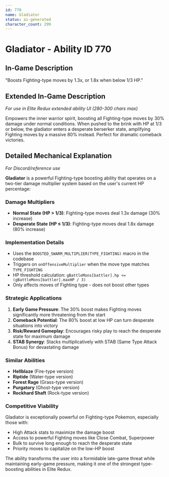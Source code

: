 ```yaml
---
id: 770
name: Gladiator
status: ai-generated
character_count: 299
---
```


# Gladiator - Ability ID 770

## In-Game Description
"Boosts Fighting-type moves by 1.3x, or 1.8x when below 1/3 HP."

## Extended In-Game Description
*For use in Elite Redux extended ability UI (280-300 chars max)*

Empowers the inner warrior spirit, boosting all Fighting-type moves by 30% damage under normal conditions. When pushed to the brink with HP at 1/3 or below, the gladiator enters a desperate berserker state, amplifying Fighting moves by a massive 80% instead. Perfect for dramatic comeback victories.

## Detailed Mechanical Explanation
*For Discord/reference use*

**Gladiator** is a powerful Fighting-type boosting ability that operates on a two-tier damage multiplier system based on the user's current HP percentage:

### Damage Multipliers
- **Normal State (HP > 1/3)**: Fighting-type moves deal 1.3x damage (30% increase)
- **Desperate State (HP ≤ 1/3)**: Fighting-type moves deal 1.8x damage (80% increase)

### Implementation Details
- Uses the `BOOSTED_SWARM_MULTIPLIER(TYPE_FIGHTING)` macro in the codebase
- Triggers on `onOffensiveMultiplier` when the move type matches `TYPE_FIGHTING`
- HP threshold calculation: `gBattleMons[battler].hp <= (gBattleMons[battler].maxHP / 3)`
- Only affects moves of Fighting type - does not boost other types

### Strategic Applications
1. **Early Game Pressure**: The 30% boost makes Fighting moves significantly more threatening from the start
2. **Comeback Potential**: The 80% boost at low HP can turn desperate situations into victory
3. **Risk/Reward Gameplay**: Encourages risky play to reach the desperate state for maximum damage
4. **STAB Synergy**: Stacks multiplicatively with STAB (Same Type Attack Bonus) for devastating damage

### Similar Abilities
- **Hellblaze** (Fire-type version)
- **Riptide** (Water-type version) 
- **Forest Rage** (Grass-type version)
- **Purgatory** (Ghost-type version)
- **Rockhard Shaft** (Rock-type version)

### Competitive Viability
Gladiator is exceptionally powerful on Fighting-type Pokemon, especially those with:
- High Attack stats to maximize the damage boost
- Access to powerful Fighting moves like Close Combat, Superpower
- Bulk to survive long enough to reach the desperate state
- Priority moves to capitalize on the low-HP boost

The ability transforms the user into a formidable late-game threat while maintaining early-game pressure, making it one of the strongest type-boosting abilities in Elite Redux.